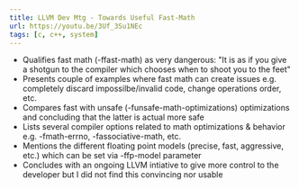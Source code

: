 ```yaml
---
title: LLVM Dev Mtg - Towards Useful Fast-Math
url: https://youtu.be/3Uf_3Su1NEc
tags: [c, c++, system]
---
```


- Qualifies fast math (-ffast-math) as very dangerous: "It is as if you give a shotgun to the compiler which chooses when to shoot you to the feet"
- Presents couple of examples where fast math can create issues e.g. completely discard impossilbe/invalid code, change operations order, etc.
- Compares fast with unsafe (-funsafe-math-optimizations) optimizations and concluding that the latter is actual more safe
- Lists several compiler options related to math optimizations & behavior e.g. -fmath-errno, -fassociative-math, etc.
- Mentions the different floating point models (precise, fast, aggressive, etc.) which can be set via -ffp-model parameter
- Concludes with an ongoing LLVM intiative to give more control to the developer but I did not find this convincing nor usable
